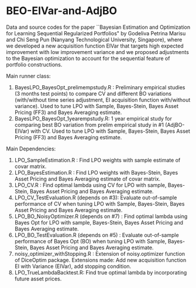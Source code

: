 # BEO-EIVar-and-AdjBO
Data and source codes for the paper ``Bayesian Estimation and Optimization for Learning Sequential Regularized Portfolios" by Godeliva Petrina Marisu and Chi Seng Pun (Nanyang Technological University, Singapore), where we developed a new acquisition function EIVar that targets high expected improvement with low improvement variance and we proposed adjustments to the Bayesian optimization to account for the sequential feature of portfolio constructions.

Main runner class:
1. BayesLPO_BayesOpt_prelimempstudy.R :
Preliminary empirical studies (3 months test points) to compare CV and different BO variations (with/without time series adjustment, EI acquisition function with/without variance). Used to tune LPO with Sample, Bayes-Stein, Bayes Asset Pricing (FF3) and Bayes Averaging estimate.
2. BayesLPO_BayesOpt_1yearempstudy.R:
1 year empirical study for comparing best BO variation from prelim empirical study in #1 (AdjBO-EIVar) with CV. Used to tune LPO with Sample, Bayes-Stein, Bayes Asset Pricing (FF3) and Bayes Averaging estimate.

Main Dependencies:
1. LPO_SampleEstimation.R : Find LPO weights with sample estimate of covar matrix.
2. LPO_BayesEstimation.R : Find LPO weights with Bayes-Stein, Bayes Asset Pricing and Bayes Averaging estimate of covar matrix.
3. LPO_CV.R : Find optimal lambda using CV for LPO with sample, Bayes-Stein, Bayes Asset Pricing and Bayes Averaging estimate.
4. LPO_CV_TestEvaluation.R (depends on #3): Evaluate out-of-sample performance of CV when tuning LPO with Sample, Bayes-Stein, Bayes Asset Pricing and Bayes Averaging estimate.
5. LPO_BO_NoisyOptimizer.R (depends on #7) : Find optimal lambda using Bayes Opt for LPO with sample, Bayes-Stein, Bayes Asset Pricing and Bayes Averaging estimate.
6. LPO_BO_TestEvaluation.R (depends on #5) : Evaluate out-of-sample performance of Bayes Opt (BO) when tuning LPO with Sample, Bayes-Stein, Bayes Asset Pricing and Bayes Averaging estimate.
7. noisy_optimizer_withStopping.R : Extension of noisy.optimizer function of DiceOptim package. Extensions made: Add new acquisition function EI with Variance (EIVar), add stopping condition.
7. LPO_TrueLambdaBacktest.R: Find true optimal lambda by incorporating future asset prices.
